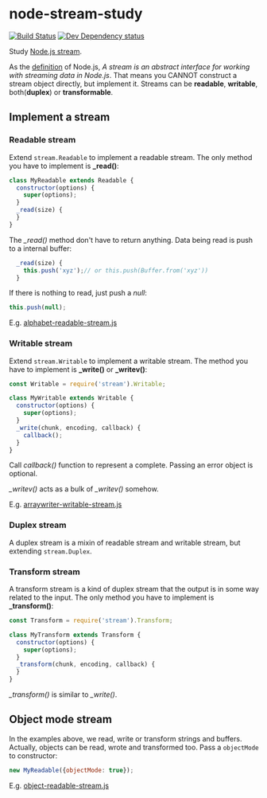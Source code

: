 # node-stream-study
[![Build Status][travis-image]][travis-url] [![Dev Dependency status][david-dm-dev-image]][david-dm-dev-url]

Study [Node.js stream](https://nodejs.org/api/stream.html).

As the [definition](https://nodejs.org/api/stream.html#stream_stream) of Node.js, _A stream is an abstract interface for working with streaming data in Node.js_. That means you CANNOT construct a stream object directly, but implement it. Streams can be **readable**, **writable**, both(**duplex**) or **transformable**.


## Implement a stream

### Readable stream

Extend `stream.Readable` to implement a readable stream. The only method you have to implement is **_read()**:

```js
class MyReadable extends Readable {
  constructor(options) {
    super(options);
  }
  _read(size) {
  }
}
```

The _\_read()_ method don't have to return anything. Data being read is push to a internal buffer:

```js
  _read(size) {
    this.push('xyz');// or this.push(Buffer.from('xyz'))
  }
```

If there is nothing to read, just push a _null_:

```js
this.push(null);
```

E.g. [alphabet-readable-stream.js](alphabet-readable-stream.js)

### Writable stream

Extend `stream.Writable` to implement a writable stream. The method you have to implement is **_write()** or **_writev()**:

```js
const Writable = require('stream').Writable;

class MyWritable extends Writable {
  constructor(options) {
    super(options);
  }
  _write(chunk, encoding, callback) {
    callback();
  }
}
```

Call _callback()_ function to represent a complete. Passing an error object is optional.

_\_writev()_ acts as a bulk of _\_writev()_ somehow.

E.g. [arraywriter-writable-stream.js](arraywriter-writable-stream.js)

### Duplex stream

A duplex stream is a mixin of readable stream and writable stream, but extending `stream.Duplex`.

### Transform stream

A transform stream is a kind of duplex stream that the output is in some way related to the input. The only method you have to implement is **_transform()**:

```js
const Transform = require('stream').Transform;

class MyTransform extends Transform {
  constructor(options) {
    super(options);
  }
  _transform(chunk, encoding, callback) {
  }
}
```

_\_transform()_ is similar to _\_write()_.


## Object mode stream

In the examples above, we read, write or transform strings and buffers. Actually, objects can be read, wrote and transformed too. Pass a `objectMode` to constructor:

```js
new MyReadable({objectMode: true});
```

E.g. [object-readable-stream.js](object-readable-stream.js)


[travis-url]: https://travis-ci.org/yanni4night/node-stream-study
[travis-image]: http://img.shields.io/travis/yanni4night/node-stream-study.svg
[david-dm-dev-url]:https://david-dm.org/yanni4night/node-stream-study#type=dev
[david-dm-dev-image]:https://david-dm.org/yanni4night/node-stream-study/dev-status.svg